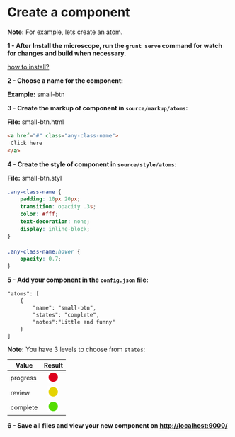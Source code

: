 # Create a component

**Note:** For example, lets create an atom.

**1 - After Install the microscope, run the `grunt serve` command for watch for changes and build when necessary.**

[how to install?](INSTALLATION.md)

**2 - Choose a name for the component:**

**Example:** small-btn

**3 - Create the markup of component in `source/markup/atoms`:**

**File:** small-btn.html

```html
<a href="#" class="any-class-name">
 Click here
</a>
```

**4 - Create the style of component in `source/style/atoms`:**

**File:** small-btn.styl

```css
.any-class-name {
	padding: 10px 20px;
	transition: opacity .3s;
	color: #fff;
	text-decoration: none;
	display: inline-block;
}

.any-class-name:hover {
	opacity: 0.7;
}
```

**5 - Add your component in the `config.json` file:**

```
"atoms": [
	{
		"name": "small-btn",
		"states": "complete",
		"notes":"Little and funny"
	}
]
```

**Note:** You have 3 levels to choose from `states`:

| Value        | Result           |
| ------------- |:-------------:|
| progress      | ![progress](img/progress.png) |
| review      | ![review](img/review.png) |
| complete      | ![complete](img/complete.png) |

**6 - Save all files and view your new component on [http://localhost:9000/](http://localhost:9000/)**
